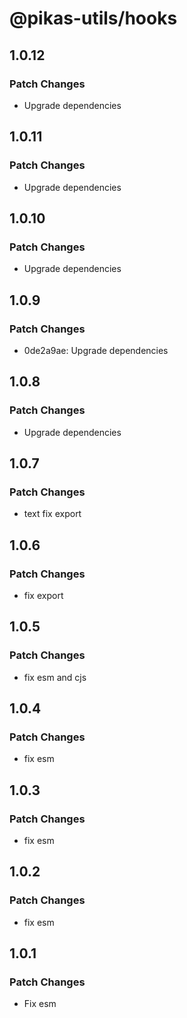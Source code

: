 # @pikas-utils/hooks

## 1.0.12

### Patch Changes

- Upgrade dependencies

## 1.0.11

### Patch Changes

- Upgrade dependencies

## 1.0.10

### Patch Changes

- Upgrade dependencies

## 1.0.9

### Patch Changes

- 0de2a9ae: Upgrade dependencies

## 1.0.8

### Patch Changes

- Upgrade dependencies

## 1.0.7

### Patch Changes

- text fix export

## 1.0.6

### Patch Changes

- fix export

## 1.0.5

### Patch Changes

- fix esm and cjs

## 1.0.4

### Patch Changes

- fix esm

## 1.0.3

### Patch Changes

- fix esm

## 1.0.2

### Patch Changes

- fix esm

## 1.0.1

### Patch Changes

- Fix esm
